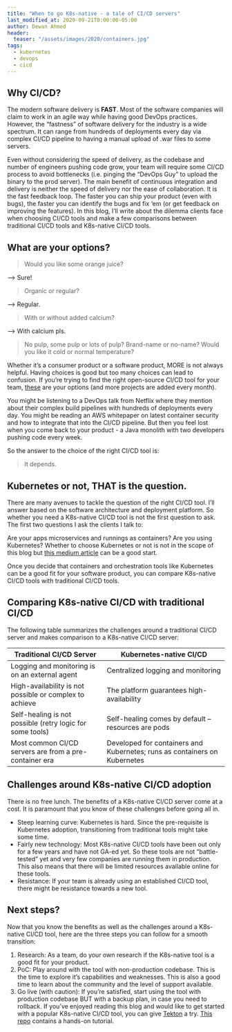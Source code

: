```yaml
---
title: "When to go K8s-native - a tale of CI/CD servers"
last_modified_at: 2020-09-21T0:00:00-05:00
author: Dewan Ahmed
header:
  teaser: "/assets/images/2020/containers.jpg"
tags:
  - kubernetes
  - devops
  - cicd
---
```


## Why CI/CD?

The modern software delivery is **FAST**. Most of the software companies will claim to work in an agile way while having good DevOps practices. However, the “fastness” of software delivery for the industry is a wide spectrum. It can range from hundreds of deployments every day via complex CI/CD pipeline to having a manual upload of .war files to some servers.

Even without considering the speed of delivery, as the codebase and number of engineers pushing code grow, your team will require some CI/CD process to avoid bottlenecks (i.e. pinging the “DevOps Guy” to upload the binary to the prod server). The main benefit of continuous integration and delivery is neither the speed of delivery nor the ease of collaboration. It is the fast feedback loop. The faster you can ship your product (even with bugs), the faster you can identify the bugs and fix ‘em (or get feedback on improving the features). In this blog, I’ll write about the dilemma clients face when choosing CI/CD tools and make a few comparisons between traditional CI/CD tools and K8s-native CI/CD tools.

## What are your options?

> Would you like some orange juice?   


–> Sure!  


> Organic or regular?  


–> Regular.  


> With or without added calcium?  


–> With calcium pls.  


> No pulp, some pulp or lots of pulp? Brand-name or no-name? Would you like it cold or normal temperature?  

Whether it’s a consumer product or a software product, MORE is not always helpful. Having choices is good but too many choices can lead to confusion. If you’re trying to find the right open-source CI/CD tool for your team, [these](https://landscape.cncf.io/category=continuous-integration-delivery&format=card-mode&grouping=category) are your options (and more projects are added every month).

You might be listening to a DevOps talk from Netflix where they mention about their complex build pipelines with hundreds of deployments every day. You might be reading an AWS whitepaper on latest container security and how to integrate that into the CI/CD pipeline. But then you feel lost when you come back to your product - a Java monolith with two developers pushing code every week.

So the answer to the choice of the right CI/CD tool is:

> It depends.

## Kubernetes or not, THAT is the question.

There are many avenues to tackle the question of the right CI/CD tool. I’ll answer based on the software architecture and deployment platform. So whether you need a K8s-native CI/CD tool is not the first question to ask. The first two questions I ask the clients I talk to:

Are your apps microservices and runnings as containers?
Are you using Kubernetes?
Whether to choose Kubernetes or not is not in the scope of this blog but [this medium article](https://medium.com/better-programming/why-not-use-kubernetes-52a89ada5e22) can be a good start. 

Once you decide that containers and orchestration tools like Kubernetes can be a good fit for your software product, you can compare K8s-native CI/CD tools with traditional CI/CD tools.

## Comparing K8s-native CI/CD with traditional CI/CD

The following table summarizes the challenges around a traditional CI/CD server and makes comparison to a K8s-native CI/CD server:

| Traditional CI/CD Server  | Kubernetes-native CI/CD  |
|---|---|
| Logging and monitoring is on an external agent  | Centralized logging and monitoring  |
| High-availability is not possible or complex to achieve  | The platform guarantees high-availability  |
| Self-healing is not possible (retry logic for some tools)  | Self-healing comes by default –resources are pods  |
| Most common CI/CD servers are from a pre-container era  | Developed for containers and Kubernetes; runs as containers on Kubernetes  |


## Challenges around K8s-native CI/CD adoption

There is no free lunch. The benefits of a K8s-native CI/CD server come at a cost. It is paramount that you know of these challenges before going all in.

- Steep learning curve: Kubernetes is hard. Since the pre-requisite is Kubernetes adoption, transitioning from traditional tools might take some time.
- Fairly new technology: Most K8s-native CI/CD tools have been out only for a few years and have not GA-ed yet. So these tools are not “battle-tested” yet and very few companies are running them in production. This also means that there will be limited resources available online for these tools.
- Resistance: If your team is already using an established CI/CD tool, there might be resistance towards a new tool.

## Next steps?

Now that you know the benefits as well as the challenges around a K8s-native CI/CD tool, here are the three steps you can follow for a smooth transition:

1. Research: As a team, do your own research if the K8s-native tool is a good fit for your product.
2. PoC: Play around with the tool with non-production codebase. This is the time to explore it’s capabilities and weaknesses. This is also a good time to learn about the community and the level of support available.
3. Go live (with caution): If you’re satisfied, start using the tool with production codebase BUT with a backup plan, in case you need to rollback.
If you’ve enjoyed reading this blog and would like to get started with a popular K8s-native CI/CD tool, you can give [Tekton](https://tekton.dev) a try. [This repo](https://github.com/dewan-ahmed/java-tekton-demo) contains a hands-on tutorial.


